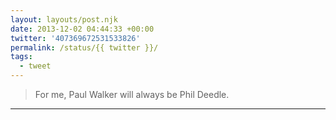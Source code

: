 ```yaml
---
layout: layouts/post.njk
date: 2013-12-02 04:44:33 +00:00
twitter: '407369672531533826'
permalink: /status/{{ twitter }}/
tags: 
  - tweet
---
```


> For me, Paul Walker will always be Phil Deedle.

---
